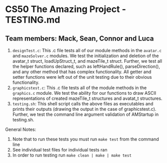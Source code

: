 # CS50 The Amazing Project - TESTING.md
## Team members: Mack, Sean, Connor and Luca

1.  `designTest.c`:  This .c file tests all of our module methods in the `avatar.c` and `mazeSolver.c` modules.  We test the initialization and deletion of the avatar\_t struct, loadUpStruct\_t, and mazeTile\_t struct.  Further, we test all the helper functions declared, such as leftHandRule(), parseDirection(), and any other method that has complex functionality.  All getter and setter functions were left out of the unit testing due to their obvious functionality.
2.  `graphicstest.c`:  This .c file tests all of the module methods in the `graphics.c` module.  We test the ability for our functions to draw ASCII representations of created mazeTile\_t structures and avatat\_t structures.
3.  `testing.sh`:  This shell script calls the above files as executables and prints their outputs (drawing the output in the case of graphicstest.c).  Further, we test the command line argument validation of AMStartup in testing.sh.

General Notes:
1.  Note that to run these tests you must run `make test` from the command line
2.  See individual test files for individual tests ran
3.  In order to run testing run `make clean | make | make test`
